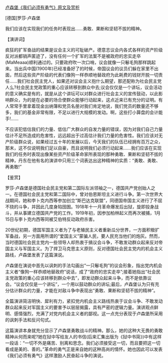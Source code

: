 [卢森堡《我们必须有勇气》原文及赏析](https://www.vrrw.net/wx/14712.html)

[德国]罗莎·卢森堡

我们应该在实现我们的任务时表现出……勇敢、果断和坚韧不拔的精神。

【演讲词】

疯狂的扩军奋战的结果是议会主义的可耻破产。德意志议会内各式各样的资产阶级反对派都销声匿迹了，没有任何一个扩军的法案不是被政府的忠实走卒(MaMeaaa)顺利通过的。只要政府吹一次口哨，议会就像一只鬈毛狗那样跳起来。当出兵中国(1900年)已经准备好了的时候，帝国议会的议员们躲在家里不出面，然后这些资产阶级的代表们像狗一样恭顺地替政府为此耗费的钱财开脱一切责任……我们社会民主党人，如果还对议会主义抱什么期望，那还配称为社会民主党人么?社会民主党政策的重心应该转移到群众中去;议会仅仅是一个讲坛，议会活动的意义确实是有的，就是从这个讲坛可以对群众进行社会主义的宣传鼓动，以此影响群众，为的是在必要的场合使群众能够行动起来，这点近来已有充分的证明。有人常常手里拿着现金出纳簿和党员名册对我们肯定地说，我们党员的数量还不够多，我们的基金非常有限，不足以进行大规模的发动。啊，这些打小算盘的会计能手!……

不应该犯低估我们的力量、低估广大群众的自发力量的错误，因为对我们自己力量估计不足所造成的危害性，远远超出于过高估计我们力量的危害性。我们应该对无产阶级群众说，如果经过五十年的发展以后，今天我们的队伍已经拥有百万之众，那末，这不仅说明我们足以自豪，而且说明我们必须行动起来……我们应该在实现我们的任务时表现出像某些资产阶级革命家所表现的那种勇敢、果断和坚韧不拔的精神，丹东在他有名的演讲中只用三个词表达出这种精神的实质：“勇敢、勇敢、再勇敢!”



【鉴赏】

罗莎·卢森堡是德国社会民主党和第二国际左派领袖之一，德国共产党创始人之一。在德国社会民主党和第二国际中，曾对伯恩斯坦主义进行斗争。第一次世界大战期间，她和李卜克内西等参加创立“斯巴达克联盟”，同德国帝国主义进行了不屈不挠的斗争，并因此几度身陷囹圄。1918年十一月革命爆发后出狱，旋即投身战斗，并从事建立德国共产党的工作。1919年初，因参加柏林起义而再次被捕，1月15日与李卜克内西等同被艾伯特反动政府杀害。

20世纪初期，德国军国主义者为了与老殖民主义者重新瓜分世界，一方面积极扩军备战，另一方面用所谓的“爱国主义”蒙骗人民，要人民充当他们的炮灰。然而，当时德国社会民主党内一些领导人却热衷于搞议会斗争，不敢发动群众起来反对帝国主义与军国主义。为了捍卫马克思主义原则，反对德国社会民主党内的机会主义路线，卢森堡发表了这篇演说。

卢森堡在演说中首先以讽刺的手法勾画出“一只鬈毛狗”的议会形象，指出党内机会主义者“像狗一样恭顺地替政府”说话，成了“政府的忠实走卒”;接着她指出“社会民主党政策的重心应该转移到群众中去”，即发动群众起来斗争，而不是依靠议会。“议会仅仅是一个讲坛”，一个用以鼓动群众的讲坛;最后，卢森堡认为只有充分估计群众的力量，才能在对敌斗争中表现出“勇敢、果断和坚韧不拔的精神”。

全篇演讲简洁明快、犀利有力，紧扣党内机会主义路线热衷于议会斗争、不敢发动群众起来反对军国主义的要害予以层层揭露，具有严密的逻辑力量。演讲观点鲜明、感情强烈，充满了对党内机会主义者的鄙视。这一点充分表现于卢森堡所采用的讽刺手法和反问句式。

这篇演讲本身就充分显示了卢森堡勇敢战斗的精神。那么，她的这种大无畏的勇敢精神从何而来呢?她在狱中写给友人的书信(后来汇集出版为《狱中书简》)中有这样一段话：“一切不外是痛苦、别离和思念。我们必须接受这一切，而且要把这一切看成是美的、善的。”革命的勇气正是来自她的这种高尚的情怀。她也因此可以发表《我们必须有勇气》这样激励人民奋起斗争的演说。

